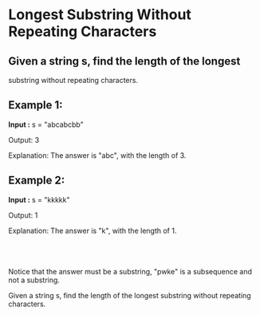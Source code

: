 # Longest Substring Without Repeating Characters

## Given a string s, find the length of the longest 

substring
without repeating characters.

 

## Example 1:

**Input :** s = "abcabcbb"

Output: 3

Explanation: The answer is "abc", with the length of 3.

## Example 2:

**Input :** s = "kkkkk"

Output: 1

Explanation: The answer is "k", with the length of 1.




<br><br><br>
Notice that the answer must be a substring, "pwke" is a subsequence and not a substring.
 
Given a string s, find the length of the longest 
substring
without repeating characters.

 
